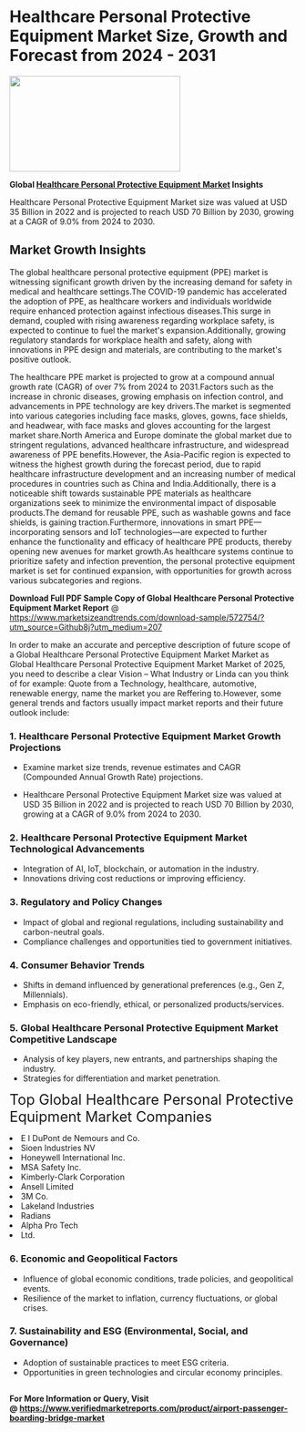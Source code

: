 <H1>Healthcare Personal Protective Equipment Market Size, Growth and Forecast from 2024 - 2031</H1><img class="aligncenter size-medium wp-image-584254" src="https://thirdeyenews.in/wp-content/uploads/2024/09/Global-Market-Research-300x168.jpeg" alt="" width="300" height="168" /><p><strong>Global&nbsp;<a href="https://www.marketsizeandtrends.com/download-sample/572754/?utm_source=Github8j?utm_medium=207">Healthcare Personal Protective Equipment Market</a> Insights</strong></p><p>Healthcare Personal Protective Equipment Market size was valued at USD 35 Billion in 2022 and is projected to reach USD 70 Billion by 2030, growing at a CAGR of 9.0% from 2024 to 2030.</p><p><h2>Market Growth Insights</h2> <p>The global healthcare personal protective equipment (PPE) market is witnessing significant growth driven by the increasing demand for safety in medical and healthcare settings.The COVID-19 pandemic has accelerated the adoption of PPE, as healthcare workers and individuals worldwide require enhanced protection against infectious diseases.This surge in demand, coupled with rising awareness regarding workplace safety, is expected to continue to fuel the market's expansion.Additionally, growing regulatory standards for workplace health and safety, along with innovations in PPE design and materials, are contributing to the market's positive outlook.</p> <p>The healthcare PPE market is projected to grow at a compound annual growth rate (CAGR) of over 7% from 2024 to 2031.Factors such as the increase in chronic diseases, growing emphasis on infection control, and advancements in PPE technology are key drivers.The market is segmented into various categories including face masks, gloves, gowns, face shields, and headwear, with face masks and gloves accounting for the largest market share.North America and Europe dominate the global market due to stringent regulations, advanced healthcare infrastructure, and widespread awareness of PPE benefits.However, the Asia-Pacific region is expected to witness the highest growth during the forecast period, due to rapid healthcare infrastructure development and an increasing number of medical procedures in countries such as China and India.Additionally, there is a noticeable shift towards sustainable PPE materials as healthcare organizations seek to minimize the environmental impact of disposable products.The demand for reusable PPE, such as washable gowns and face shields, is gaining traction.Furthermore, innovations in smart PPE—incorporating sensors and IoT technologies—are expected to further enhance the functionality and efficacy of healthcare PPE products, thereby opening new avenues for market growth.As healthcare systems continue to prioritize safety and infection prevention, the personal protective equipment market is set for continued expansion, with opportunities for growth across various subcategories and regions.<p><span class=""><strong>Download Full PDF Sample Copy of Global Healthcare Personal Protective Equipment Market Report</strong> @ <a href="https://www.marketsizeandtrends.com/download-sample/572754/?utm_source=Github8j?utm_medium=207" target="_blank">https://www.marketsizeandtrends.com/download-sample/572754/?utm_source=Github8j?utm_medium=207</a></span></p><p>In order to make an accurate and perceptive description of future scope of a Global&nbsp;Healthcare Personal Protective Equipment Market Market as Global&nbsp;Healthcare Personal Protective Equipment Market Market of 2025, you need to describe a clear Vision &ndash; What Industry or Linda can you think of for example: Quote from a Technology, healthcare, automotive, renewable energy, name the market you are Reffering to.However, some general trends and factors usually impact market reports and their future outlook include:</p><h3>1.&nbsp;<strong>Healthcare Personal Protective Equipment Market Growth Projections</strong></h3><ul><li>Examine market size trends, revenue estimates and CAGR (Compounded Annual Growth Rate) projections.</li><li><p>Healthcare Personal Protective Equipment Market size was valued at USD 35 Billion in 2022 and is projected to reach USD 70 Billion by 2030, growing at a CAGR of 9.0% from 2024 to 2030.</p></li></ul><h3>2.&nbsp;<strong>Healthcare Personal Protective Equipment Market Technological Advancements</strong></h3><ul><li>Integration of AI, IoT, blockchain, or automation in the industry.</li><li>Innovations driving cost reductions or improving efficiency.</li></ul><h3>3.&nbsp;<strong>Regulatory and Policy Changes</strong></h3><ul><li>Impact of global and regional regulations, including sustainability and carbon-neutral goals.</li><li>Compliance challenges and opportunities tied to government initiatives.</li></ul><h3>4.&nbsp;<strong>Consumer Behavior Trends</strong></h3><ul><li>Shifts in demand influenced by generational preferences (e.g., Gen Z, Millennials).</li><li>Emphasis on eco-friendly, ethical, or personalized products/services.</li></ul><h3>5.&nbsp;<strong>Global Healthcare Personal Protective Equipment Market Competitive Landscape</strong></h3><ul><li>Analysis of key players, new entrants, and partnerships shaping the industry.</li><li>Strategies for differentiation and market penetration.</li></ul><p data-pm-slice="1 1 []"><span style="color: inherit; font-family: inherit; font-size: 25px;">Top Global Healthcare Personal Protective Equipment Market Companies</span></p><div class="" data-test-id=""><p><li>E I DuPont de Nemours and Co.</li><li> Sioen Industries NV</li><li> Honeywell International Inc.</li><li> MSA Safety Inc.</li><li> Kimberly-Clark Corporation</li><li> Ansell Limited</li><li> 3M Co.</li><li> Lakeland Industries</li><li> Radians</li><li> Alpha Pro Tech</li><li> Ltd.</li></p></div><h3>6.&nbsp;<strong>Economic and Geopolitical Factors</strong></h3><ul><li>Influence of global economic conditions, trade policies, and geopolitical events.</li><li>Resilience of the market to inflation, currency fluctuations, or global crises.</li></ul><h3>7.&nbsp;<strong>Sustainability and ESG (Environmental, Social, and Governance)</strong></h3><ul><li>Adoption of sustainable practices to meet ESG criteria.</li><li>Opportunities in green technologies and circular economy principles.</li></ul><h2><strong style="font-size: 14px;">For More Information or Query, Visit @&nbsp;</strong><a style="background-color: #ffffff; font-size: 14px;" href="https://www.marketsizeandtrends.com/report/healthcare-personal-protective-equipment-market/" target="_blank">https://www.verifiedmarketreports.com/product/airport-passenger-boarding-bridge-market</a></h2>